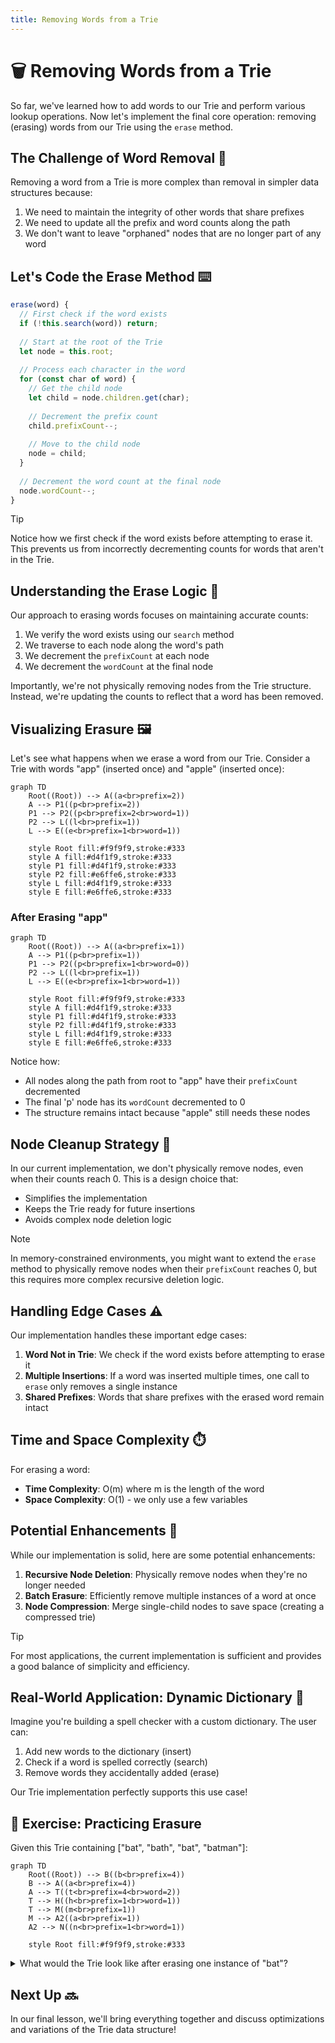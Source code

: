 ```yaml
---
title: Removing Words from a Trie
---
```


# 🗑️ Removing Words from a Trie

So far, we've learned how to add words to our Trie and perform various lookup operations. Now let's implement the final core operation: removing (erasing) words from our Trie using the `erase` method.

## The Challenge of Word Removal 🤔

Removing a word from a Trie is more complex than removal in simpler data structures because:

1. We need to maintain the integrity of other words that share prefixes
2. We need to update all the prefix and word counts along the path
3. We don't want to leave "orphaned" nodes that are no longer part of any word

## Let's Code the Erase Method ⌨️

```javascript
erase(word) {
  // First check if the word exists
  if (!this.search(word)) return;
  
  // Start at the root of the Trie
  let node = this.root;
  
  // Process each character in the word
  for (const char of word) {
    // Get the child node
    let child = node.children.get(char);
    
    // Decrement the prefix count
    child.prefixCount--;
    
    // Move to the child node
    node = child;
  }
  
  // Decrement the word count at the final node
  node.wordCount--;
}
```

> [!TIP]
> Notice how we first check if the word exists before attempting to erase it. This prevents us from incorrectly decrementing counts for words that aren't in the Trie.

## Understanding the Erase Logic 🧩

Our approach to erasing words focuses on maintaining accurate counts:

1. We verify the word exists using our `search` method
2. We traverse to each node along the word's path
3. We decrement the `prefixCount` at each node
4. We decrement the `wordCount` at the final node

Importantly, we're not physically removing nodes from the Trie structure. Instead, we're updating the counts to reflect that a word has been removed.

## Visualizing Erasure 🖼️

Let's see what happens when we erase a word from our Trie. Consider a Trie with words "app" (inserted once) and "apple" (inserted once):

```mermaid
graph TD
    Root((Root)) --> A((a<br>prefix=2))
    A --> P1((p<br>prefix=2))
    P1 --> P2((p<br>prefix=2<br>word=1))
    P2 --> L((l<br>prefix=1))
    L --> E((e<br>prefix=1<br>word=1))
    
    style Root fill:#f9f9f9,stroke:#333
    style A fill:#d4f1f9,stroke:#333
    style P1 fill:#d4f1f9,stroke:#333
    style P2 fill:#e6ffe6,stroke:#333
    style L fill:#d4f1f9,stroke:#333
    style E fill:#e6ffe6,stroke:#333
```

### After Erasing "app"

```mermaid
graph TD
    Root((Root)) --> A((a<br>prefix=1))
    A --> P1((p<br>prefix=1))
    P1 --> P2((p<br>prefix=1<br>word=0))
    P2 --> L((l<br>prefix=1))
    L --> E((e<br>prefix=1<br>word=1))
    
    style Root fill:#f9f9f9,stroke:#333
    style A fill:#d4f1f9,stroke:#333
    style P1 fill:#d4f1f9,stroke:#333
    style P2 fill:#d4f1f9,stroke:#333
    style L fill:#d4f1f9,stroke:#333
    style E fill:#e6ffe6,stroke:#333
```

Notice how:
- All nodes along the path from root to "app" have their `prefixCount` decremented
- The final 'p' node has its `wordCount` decremented to 0
- The structure remains intact because "apple" still needs these nodes

## Node Cleanup Strategy 🧹

In our current implementation, we don't physically remove nodes, even when their counts reach 0. This is a design choice that:

- Simplifies the implementation
- Keeps the Trie ready for future insertions
- Avoids complex node deletion logic

> [!NOTE]
> In memory-constrained environments, you might want to extend the `erase` method to physically remove nodes when their `prefixCount` reaches 0, but this requires more complex recursive deletion logic.

## Handling Edge Cases ⚠️

Our implementation handles these important edge cases:

1. **Word Not in Trie**: We check if the word exists before attempting to erase it
2. **Multiple Insertions**: If a word was inserted multiple times, one call to `erase` only removes a single instance
3. **Shared Prefixes**: Words that share prefixes with the erased word remain intact

## Time and Space Complexity ⏱️

For erasing a word:

- **Time Complexity**: O(m) where m is the length of the word
- **Space Complexity**: O(1) - we only use a few variables

## Potential Enhancements 🚀

While our implementation is solid, here are some potential enhancements:

1. **Recursive Node Deletion**: Physically remove nodes when they're no longer needed
2. **Batch Erasure**: Efficiently remove multiple instances of a word at once
3. **Node Compression**: Merge single-child nodes to save space (creating a compressed trie)

> [!TIP]
> For most applications, the current implementation is sufficient and provides a good balance of simplicity and efficiency.

## Real-World Application: Dynamic Dictionary 📖

Imagine you're building a spell checker with a custom dictionary. The user can:

1. Add new words to the dictionary (insert)
2. Check if a word is spelled correctly (search)
3. Remove words they accidentally added (erase)

Our Trie implementation perfectly supports this use case!

## 🧠 Exercise: Practicing Erasure

Given this Trie containing ["bat", "bath", "bat", "batman"]:

```mermaid
graph TD
    Root((Root)) --> B((b<br>prefix=4))
    B --> A((a<br>prefix=4))
    A --> T((t<br>prefix=4<br>word=2))
    T --> H((h<br>prefix=1<br>word=1))
    T --> M((m<br>prefix=1))
    M --> A2((a<br>prefix=1))
    A2 --> N((n<br>prefix=1<br>word=1))
    
    style Root fill:#f9f9f9,stroke:#333
```

<details>
<summary>What would the Trie look like after erasing one instance of "bat"?</summary>

```mermaid
graph TD
    Root((Root)) --> B((b<br>prefix=3))
    B --> A((a<br>prefix=3))
    A --> T((t<br>prefix=3<br>word=1))
    T --> H((h<br>prefix=1<br>word=1))
    T --> M((m<br>prefix=1))
    M --> A2((a<br>prefix=1))
    A2 --> N((n<br>prefix=1<br>word=1))
    
    style Root fill:#f9f9f9,stroke:#333
```

Only the counts change:
- The prefixCount along the path "b" → "a" → "t" decreases by 1
- The wordCount at the "t" node decreases from 2 to 1
- All other nodes remain unchanged

</details>

## Next Up 🔜

In our final lesson, we'll bring everything together and discuss optimizations and variations of the Trie data structure! 
